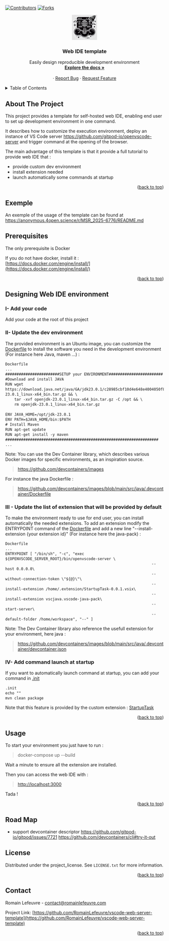 <a id="readme-top"></a>

[![Contributors][contributors-shield]][contributors-url]
[![Forks][forks-shield]][forks-url]


<!-- PROJECT LOGO -->
<div align="center">
  <a href="https://github.com/github_username/repo_name">
    <img src="logo.png" alt="Logo" width="80" height="80">
  </a>
  
<h3 align="center">Web IDE template</h3>

  <p align="center">
    Easily design reproducible development environment  
    <br />
    <a href="https://github.com/RomainLefeuvre/vscode-web-server-template"><strong>Explore the docs »</strong></a>
    <br />
    <br />
    &middot;
    <a href="https://github.com/RomainLefeuvre/vscode-web-server-template/issues/new?labels=bug&template=bug-report---.md">Report Bug</a>
    &middot;
    <a href="https://github.com/RomainLefeuvre/vscode-web-server-template/issues/new?labels=enhancement&template=feature-request---.md">Request Feature</a>
  </p>
</div>



<!-- TABLE OF CONTENTS -->
<details>
  <summary>Table of Contents</summary>
  <ol>
    <li>
      <a href="#about-the-project">About The Project</a>
    </li>
    <li><a href="#prerequisites">Prerequisites</a></li>
    <li><a href="#installation">Installation</a></li>
    <li><a href="#usage">Usage</a></li>
    <li><a href="#license">License</a></li>
    <li><a href="#contact">Contact</a></li>
  </ol>
</details>


## About The Project
This project provides a template for self-hosted web IDE, enabling end user to set up development environment in one command.

It describes how to customize the execution environment, deploy an instance of VS Code server https://github.com/gitpod-io/openvscode-server and trigger command at the opening of the browser.

The main advantage of this template is that it provide a full tutorial to provide web IDE that :
* provide custom dev environment
* install extension needed 
* launch automatically some commands at startup 

<p align="right">(<a href="#readme-top">back to top</a>)</p>

## Exemple
An exemple of the usage of the template can be found at https://anonymous.4open.science/r/MSR_2025-6776/README.md


## Prerequisites
The only prerequisite is Docker

If you do not have docker, install it : [https://docs.docker.com/engine/install/](https://docs.docker.com/engine/install/)
<p align="right">(<a href="#readme-top">back to top</a>)</p>

## Designing Web IDE environment 
### I- Add your code
Add your code at the root of this project 

### II- Update the dev environment
The provided environment is an Ubuntu image,  you can customize the [Dockerfile](./Dockerfile) to install the software you need in the development environment (For instance here Java, maven ...) :

```
Dockerfile
...
########################SETUP your ENVIRONMENT########################
#Download and install JAVA
RUN wget https://download.java.net/java/GA/jdk23.0.1/c28985cbf10d4e648e4004050f8781aa/11/GPL/openjdk-23.0.1_linux-x64_bin.tar.gz && \
    tar -xvf openjdk-23.0.1_linux-x64_bin.tar.gz -C /opt && \
    rm openjdk-23.0.1_linux-x64_bin.tar.gz

ENV JAVA_HOME=/opt/jdk-23.0.1
ENV PATH=$JAVA_HOME/bin:$PATH
# Install Maven
RUN apt-get update
RUN apt-get install -y maven
####################################################################
...
```

Note: You can use the Dev Container library, which describes various Docker images for specific environments, as an inspiration source.
> https://github.com/devcontainers/images

For instance the java Dockerfile :
>https://github.com/devcontainers/images/blob/main/src/java/.devcontainer/Dockerfile

### III - Update the list of extension that will be provided by default
To make the environment ready to use for end user, you can install automatically the needed extensions. 
To add an extension modify the ENTRYPOINT command of the [Dockerfile](./Dockerfile) and add a new line "--install-extension {your extension id}" (For instance here the java-pack) :
```
Dockerfile 
...
ENTRYPOINT [ "/bin/sh", "-c", "exec ${OPENVSCODE_SERVER_ROOT}/bin/openvscode-server \
                                                                 --host 0.0.0.0\
                                                                 --without-connection-token \"${@}\"\
                                                                 --install-extension /home/.extension/StartupTask-0.0.1.vsix\
                                                                 --install-extension vscjava.vscode-java-pack\
                                                                 --start-server\
                                                                 --default-folder /home/workspace", "--" ]
```
Note: The Dev Container library also reference the usefull extension for your environment, here java :
> https://github.com/devcontainers/images/blob/main/src/java/.devcontainer/devcontainer.json


### IV- Add command launch at startup
If you want to automatically launch command at startup, you can add your command in [.init](./.init)
```
.init
echo ""
mvn clean package
```
Note that this feature is provided by the custom extension : [StartupTask](https://github.com/RomainLefeuvre/vs-code-startup-extension)

<p align="right">(<a href="#readme-top">back to top</a>)</p>

## Usage
To start your environment you just have to run : 

> docker-compose up --build

Wait a minute to ensure all the extension are installed.

Then you can access the web IDE with :

>[http://localhost:3000](http://localhost:3000)

Tada !
<p align="right">(<a href="#readme-top">back to top</a>)</p>

## Road Map

* support devcontainer descriptor
https://github.com/gitpod-io/gitpod/issues/7721
https://github.com/devcontainers/cli#try-it-out
## License

Distributed under the project_license. See `LICENSE.txt` for more information.

<p align="right">(<a href="#readme-top">back to top</a>)</p>

## Contact

Romain Lefeuvre -  contact@romainlefeuvre.com

Project Link: [https://github.com/RomainLefeuvre/vscode-web-server-template](https://github.com/RomainLefeuvre/vscode-web-server-template)

<p align="right">(<a href="#readme-top">back to top</a>)</p>


[contributors-shield]: https://img.shields.io/github/contributors/RomainLefeuvre/vscode-web-server-template.svg?style=for-the-badge
[contributors-url]: https://github.com/RomainLefeuvre/vscode-web-server-template/graphs/contributors
[forks-shield]: https://img.shields.io/github/forks/RomainLefeuvre/vscode-web-server-template.svg?style=for-the-badge
[forks-url]: https://github.com/RomainLefeuvre/vscode-web-server-template/network/members
[stars-shield]: https://img.shields.io/github/stars/RomainLefeuvre/vscode-web-server-template.svg?style=for-the-badge
[stars-url]: https://github.com/RomainLefeuvre/vscode-web-server-template/stargazers
[issues-shield]: https://img.shields.io/github/issues/RomainLefeuvre/vscode-web-server-template.svg?style=for-the-badge
[issues-url]: https://github.com/RomainLefeuvre/vscode-web-server-template/issues
[license-shield]: https://img.shields.io/github/license/RomainLefeuvre/vscode-web-server-template.svg?style=for-the-badge
[license-url]: https://github.com/RomainLefeuvre/vscode-web-server-template/blob/master/LICENSE.txt
[linkedin-shield]: https://img.shields.io/badge/-LinkedIn-black.svg?style=for-the-badge&logo=linkedin&colorB=555
[linkedin-url]: https://linkedin.com/in/linkedin_username